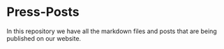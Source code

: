 # Press-Posts
In this repository we have all the markdown files and posts that are being published on our website.
